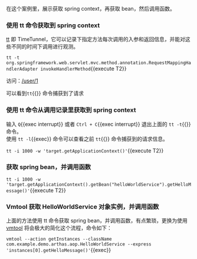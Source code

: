 在这个案例里，展示获取 spring context，再获取 bean，然后调用函数。

### 使用 tt 命令获取到 spring context

[tt](https://arthas.aliyun.com/doc/tt.html) 即 TimeTunnel，它可以记录下指定方法每次调用的入参和返回信息，并能对这些不同的时间下调用进行观测。

`tt -t org.springframework.web.servlet.mvc.method.annotation.RequestMappingHandlerAdapter invokeHandlerMethod`{{execute T2}}

访问：[/user/1]({{TRAFFIC_HOST1_80}}/user/1)

可以看到`tt`{{}} 命令捕获到了请求

### 使用 tt 命令从调用记录里获取到 spring context

输入 `Q`{{exec interrupt}} 或者 `Ctrl + C`{{exec interrupt}} 退出上面的 `tt -t`{{}} 命令。  
使用 `tt -l`{{exec}} 命令可以查看之前 `tt`{{}} 命令捕获到的请求信息。

`tt -i 1000 -w 'target.getApplicationContext()'`{{execute T2}}

### 获取 spring bean，并调用函数

`tt -i 1000 -w 'target.getApplicationContext().getBean("helloWorldService").getHelloMessage()'`{{execute T2}}

### Vmtool 获取 HelloWorldService 对象实例，并调用函数

上面的方法使用 tt 命令获取 spring bean，并调用函数，有点繁琐，更换为使用 [vmtool](https://arthas.aliyun.com/doc/vmtool.html) 将会极大的简化这个流程，命令如下：

`vmtool --action getInstances --className com.example.demo.arthas.aop.HelloWorldService --express 'instances[0].getHelloMessage()'`{{exec}}
